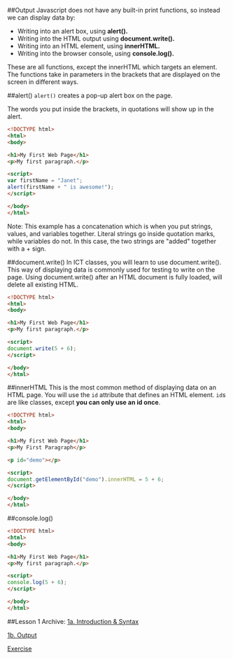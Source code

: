 ##Output
Javascript does not have any built-in print functions, so instead we can display data by:

* Writing into an alert box, using __alert().__
* Writing into the HTML output using __document.write().__
* Writing into an HTML element, using __innerHTML.__
* Writing into the browser console, using __console.log().__

These are all functions, except the innerHTML which targets an element. The functions take in parameters in the brackets that are displayed on the screen in different ways.

##alert()
```alert()``` creates a pop-up alert box on the page.

The words you put inside the brackets, in quotations will show up in the alert. 

```html
<!DOCTYPE html>
<html>
<body>

<h1>My First Web Page</h1>
<p>My first paragraph.</p>

<script>
var firstName = "Janet";
alert(firstName + " is awesome!");
</script>

</body>
</html>
````

Note: This example has a concatenation which is when you put strings, values, and variables together. Literal strings go inside quotation marks, while variables do not. In this case, the two strings are "added" together with a + sign.

##document.write()
In ICT classes, you will learn to use document.write(). This way of displaying data is commonly used for testing to write on the page. Using document.write() after an HTML document is fully loaded, will delete all existing HTML.
```html
<!DOCTYPE html>
<html>
<body>

<h1>My First Web Page</h1>
<p>My first paragraph.</p>

<script>
document.write(5 + 6);
</script>

</body>
</html>
```

##innerHTML
This is the most common method of displaying data on an HTML page. You will use the ```id``` attribute that defines an HTML element. ```id```s are like classes, except __you can only use an id once__.
```html
<!DOCTYPE html>
<html>
<body>

<h1>My First Web Page</h1>
<p>My First Paragraph</p>

<p id="demo"></p>

<script>
document.getElementById("demo").innerHTML = 5 + 6;
</script>

</body>
</html>
```

##console.log()
```html
<!DOCTYPE html>
<html>
<body>

<h1>My First Web Page</h1>
<p>My first paragraph.</p>

<script>
console.log(5 + 6);
</script>

</body>
</html>
```

##Lesson 1 Archive:
[1a. Introduction & Syntax](https://github.com/burnabysouthprogramming/Javascript-Lessons/blob/master/Lesson-1/1a.%20Introduction%20%26%20Syntax.md)

[1b. Output](https://github.com/burnabysouthprogramming/Javascript-Lessons/blob/master/Lesson-1/1b.%20Output.md)

[Exercise](https://github.com/burnabysouthprogramming/Javascript-Lessons/blob/master/Lesson-1/Exercise.md)

